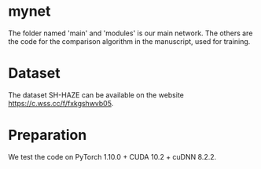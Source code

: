# mynet 
The folder named 'main' and 'modules' is our main network. 
The others are the code for the comparison algorithm in the manuscript, used for training.
# Dataset
The dataset SH-HAZE can be available on the website https://c.wss.cc/f/fxkgshwvb05.
# Preparation
We test the code on PyTorch 1.10.0 + CUDA 10.2 + cuDNN 8.2.2.
